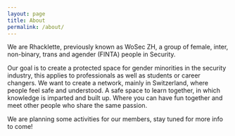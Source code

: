 ```yaml
---
layout: page
title: About
permalink: /about/
---
```


We are Rhacklette, previously known as WoSec ZH, a group of female, inter, non-binary, trans and agender (FINTA) people in Security. 

Our goal is to create a protected space for gender minorities in the security industry, this applies to professionals as well as students or career changers. We want to create a network, mainly in Switzerland, where people feel safe and understood. A safe space to learn together, in which knowledge is imparted and built up. Where you can have fun together and meet other people who share the same passion.

We are planning some activities for our members, stay tuned for more info to come!